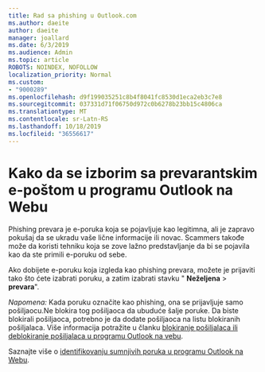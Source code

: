 ```yaml
---
title: Rad sa phishing u Outlook.com
ms.author: daeite
author: daeite
manager: joallard
ms.date: 6/3/2019
ms.audience: Admin
ms.topic: article
ROBOTS: NOINDEX, NOFOLLOW
localization_priority: Normal
ms.custom:
- "9000289"
ms.openlocfilehash: d9f199035251c8b4f8041fc8530d1eca2eb3c7e8
ms.sourcegitcommit: 037331d71f06750d972c0b6278b23bb15c4806ca
ms.translationtype: MT
ms.contentlocale: sr-Latn-RS
ms.lasthandoff: 10/18/2019
ms.locfileid: "36556617"
---
```

# <a name="how-to-deal-with-a-phishing-email-in-outlook-on-the-web"></a>Kako da se izborim sa prevarantskim e-poštom u programu Outlook na Webu

Phishing prevara je e-poruka koja se pojavljuje kao legitimna, ali je zapravo pokušaj da se ukradu vaše lične informacije ili novac. Scammers takođe može da koristi tehniku koja se zove lažno predstavljanje da bi se pojavila kao da ste primili e-poruku od sebe.

Ako dobijete e-poruku koja izgleda kao phishing prevara, možete je prijaviti tako što ćete izabrati poruku, a zatim izabrati stavku " **Neželjena** > **prevara**".

*Napomena:* Kada poruku označite kao phishing, ona se prijavljuje samo pošiljaocu.Ne blokira tog pošiljaoca da ubuduće šalje poruke. Da biste blokirali pošiljaoca, potrebno je da dodate pošiljaoca na listu blokiranih pošiljalaca. Više informacija potražite u članku [blokiranje pošiljalaca ili deblokiranje pošiljalaca u programu Outlook na vebu](https://support.office.com/article/9bf812d4-6995-4d19-901a-76d6e26939b0).

Saznajte više o [identifikovanju sumnjivih poruka u programu Outlook na Webu](https://support.office.com/article/3d44102b-6ce3-4f7c-a359-b623bec82206).